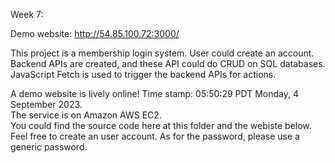 Week 7:<br>

Demo website: http://54.85.100.72:3000/   <br>


This project is a membership login system. User could create an account. <br>
Backend APIs are created, and these API could do CRUD on SQL databases. <br>
JavaScript Fetch is used to trigger the backend APIs for actions. <br>


A demo website is lively online! Time stamp: 05:50:29 PDT Monday, 4 September 2023. <br>
The service is on Amazon AWS EC2. <br>
You could find the source code here at this folder and the webiste below. <br>
Feel free to create an user account. As for the password, please use a generic password. <br>

